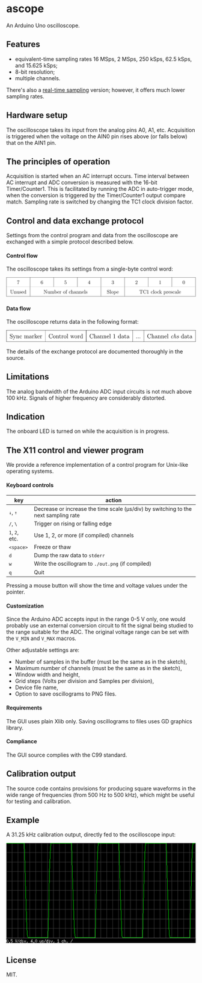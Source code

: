 # ascope
An Arduino Uno oscilloscope.

## Features
* equivalent-time sampling rates 16 MSps, 2 MSps, 250 kSps, 62.5 kSps, and 15.625 kSps;
* 8-bit resolution;
* multiple channels.

There's also a [real-time sampling](../../tree/realtime) version;
however, it offers much lower sampling rates.

## Hardware setup
The oscilloscope takes its input from the analog pins A0, A1, etc.
Acquisition is triggered when the voltage on the AIN0 pin rises above (or
falls below) that on the AIN1 pin.

## The principles of operation
Acquisition is started when an AC interrupt occurs. Time interval between
AC interrupt and ADC conversion is measured with the 16-bit
Timer/Counter1. This is facilitated by running the ADC in auto-trigger
mode, when the conversion is triggered by the Timer/Counter1 output
compare match. Sampling rate is switched by changing the TC1 clock
division factor.

## Control and data exchange protocol
Settings from the control program and data from the oscilloscope are
exchanged with a simple protocol described below.

#### Control flow
The oscilloscope takes its settings from a single-byte control word:

![](docs/cw.svg)

#### Data flow
The oscilloscope returns data in the following format:

![](docs/data.svg)

The details of the exchange protocol are documented thoroughly in the
source.

## Limitations
The analog bandwidth of the Arduino ADC input circuits is not much above
100 kHz. Signals of higher frequency are considerably distorted.

## Indication
The onboard LED is turned on while the acquisition is in progress.

## The X11 control and viewer program
We provide a reference implementation of a control program for Unix-like
operating systems.

#### Keyboard controls
key            | action
---------------|-------
`↓`, `↑`       | Decrease or increase the time scale (μs/div) by switching to the next sampling rate
`/`, `\`       | Trigger on rising or falling edge
`1`, `2`, etc. | Use 1, 2, or more (if compiled) channels
`<space>`      | Freeze or thaw
`d`            | Dump the raw data to `stderr`
`w`            | Write the oscillogram to `./out.png` (if compiled)
`q`            | Quit

Pressing a mouse button will show the time and voltage values under the
pointer.

#### Customization
Since the Arduino ADC accepts input in the range 0-5 V only, one would
probably use an external conversion circuit to fit the signal being
studied to the range suitable for the ADC. The original voltage range
can be set with the `V_MIN` and `V_MAX` macros.

Other adjustable settings are:
* Number of samples in the buffer (must be the same as in the sketch),
* Maximum number of channels (must be the same as in the sketch),
* Window width and height,
* Grid steps (Volts per division and Samples per division),
* Device file name,
* Option to save oscillograms to PNG files.

#### Requirements
The GUI uses plain Xlib only. Saving oscillograms to files uses GD
graphics library.

#### Compliance
The GUI source complies with the C99 standard.

## Calibration output
The source code contains provisions for producing square waveforms in
the wide range of frequencies (from 500 Hz to 500 kHz), which might be
useful for testing and calibration.

## Example
A 31.25 kHz calibration output, directly fed to the oscilloscope input:

![](docs/out.png)

## License
MIT.
